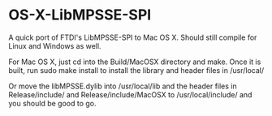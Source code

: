 # OS-X-LibMPSSE-SPI

A quick port of FTDI's LibMPSSE-SPI to Mac OS X. Should still compile for Linux and Windows as well. 

For Mac OS X, just cd into the Build/MacOSX directory and make. Once it is built, run sudo make install to install the library and header files in /usr/local/ 

Or move the libMPSSE.dylib into /usr/local/lib and the header files in Release/include/ and Release/include/MacOSX to /usr/local/include/ and you should be good to go.
